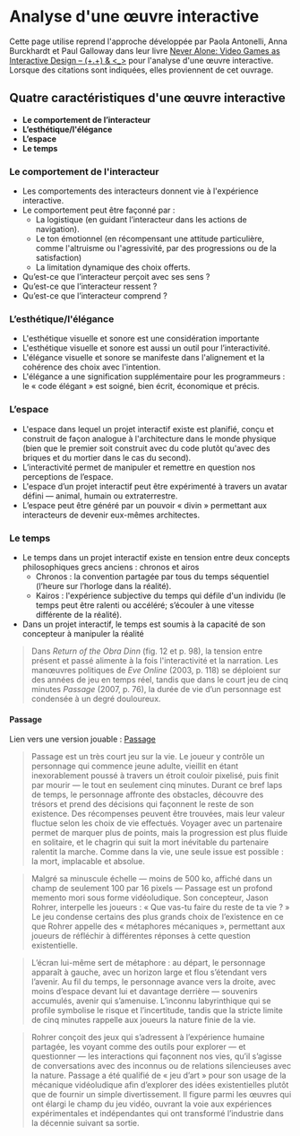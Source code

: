# Analyse d'une œuvre interactive

Cette page utilise reprend l'approche développée par Paola Antonelli, Anna Burckhardt et Paul Galloway dans leur livre [Never Alone: Video Games as Interactive Design – (+.+) & <*_*>](https://www.sulki-min.com/wp/never-alone/) pour l'analyse d'une œuvre interactive. Lorsque des citations sont indiquées, elles proviennent de cet ouvrage.

## Quatre caractéristiques d'une œuvre interactive

- **Le comportement de l’interacteur**
- **L’esthétique/l'élégance**
- **L’espace**
- **Le temps**

### Le comportement de l'interacteur

- Les comportements des interacteurs donnent vie à l'expérience interactive.
- Le comportement peut être façonné par :
    - La logistique (en guidant l’interacteur dans les actions de navigation).
    - Le ton émotionnel (en récompensant une attitude particulière, comme l'altruisme ou l'agressivité, par des progressions ou de la satisfaction)
    - La limitation dynamique des choix offerts. 
- Qu’est-ce que l’interacteur perçoit avec ses sens ? 
- Qu’est-ce que l’interacteur ressent ? 
- Qu’est-ce que l’interacteur comprend ?

### L’esthétique/l'élégance

- L'esthétique visuelle et sonore est une considération importante 
- L'esthétique visuelle et sonore est aussi un outil pour l’interactivité.
- L'élégance visuelle et sonore se manifeste dans l'alignement et la cohérence des choix avec l'intention.
-  L'élégance a une signification supplémentaire pour les programmeurs : le « code élégant » est soigné, bien écrit, économique et précis.

### L’espace

- L'espace dans lequel un projet interactif existe est planifié, conçu et construit de façon analogue à l'architecture dans le monde physique (bien que le premier soit construit avec du code plutôt qu'avec des briques et du mortier dans le cas du second).
- L’interactivité permet de manipuler et remettre en question nos perceptions de l’espace. 
- L'espace d’un projet interactif peut être expérimenté à travers un avatar défini — animal, humain ou extraterrestre.
- L’espace peut être généré par un pouvoir « divin » permettant aux interacteurs de devenir eux-mêmes architectes.

### Le temps

- Le temps dans un projet interactif existe en tension entre deux concepts philosophiques grecs anciens : chronos et airos 
    - Chronos : la convention partagée par tous du temps séquentiel (l’heure sur l’horloge dans la réalité).
    - Kairos : l'expérience subjective du temps qui défile d'un individu (le temps peut être ralenti ou accéléré; s’écouler à une vitesse différente de la réalité). 
- Dans un projet interactif, le temps est soumis à la capacité de son concepteur à manipuler la réalité

> Dans *Return of the Obra Dinn* (fig. 12 et p. 98), la tension entre présent et passé alimente à la fois l'interactivité et la narration. Les manœuvres politiques de *Eve Online* (2003, p. 118) se déploient sur des années de jeu en temps réel, tandis que dans le court jeu de cinq minutes *Passage* (2007, p. 76), la durée de vie d’un personnage est condensée à un degré douloureux.

#### Passage 

Lien vers une version jouable : [Passage](http://passage.toolness.org/)

> Passage est un très court jeu sur la vie. Le joueur y contrôle un personnage qui commence jeune adulte, vieillit en étant inexorablement poussé à travers un étroit couloir pixelisé, puis finit par mourir — le tout en seulement cinq minutes. Durant ce bref laps de temps, le personnage affronte des obstacles, découvre des trésors et prend des décisions qui façonnent le reste de son existence. Des récompenses peuvent être trouvées, mais leur valeur fluctue selon les choix de vie effectués. Voyager avec un partenaire permet de marquer plus de points, mais la progression est plus fluide en solitaire, et le chagrin qui suit la mort inévitable du partenaire ralentit la marche. Comme dans la vie, une seule issue est possible : la mort, implacable et absolue.

> Malgré sa minuscule échelle — moins de 500 ko, affiché dans un champ de seulement 100 par 16 pixels — Passage est un profond memento mori sous forme vidéoludique. Son concepteur, Jason Rohrer, interpelle les joueurs : « Que vas-tu faire du reste de ta vie ? » Le jeu condense certains des plus grands choix de l’existence en ce que Rohrer appelle des « métaphores mécaniques », permettant aux joueurs de réfléchir à différentes réponses à cette question existentielle.

> L’écran lui-même sert de métaphore : au départ, le personnage apparaît à gauche, avec un horizon large et flou s’étendant vers l’avenir. Au fil du temps, le personnage avance vers la droite, avec moins d’espace devant lui et davantage derrière — souvenirs accumulés, avenir qui s’amenuise. L’inconnu labyrinthique qui se profile symbolise le risque et l’incertitude, tandis que la stricte limite de cinq minutes rappelle aux joueurs la nature finie de la vie.

> Rohrer conçoit des jeux qui s’adressent à l’expérience humaine partagée, les voyant comme des outils pour explorer — et questionner — les interactions qui façonnent nos vies, qu’il s’agisse de conversations avec des inconnus ou de relations silencieuses avec la nature. Passage a été qualifié de « jeu d’art » pour son usage de la mécanique vidéoludique afin d’explorer des idées existentielles plutôt que de fournir un simple divertissement. Il figure parmi les œuvres qui ont élargi le champ du jeu vidéo, ouvrant la voie aux expériences expérimentales et indépendantes qui ont transformé l’industrie dans la décennie suivant sa sortie.